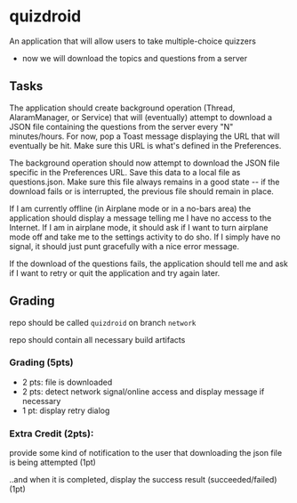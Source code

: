 # quizdroid

An application that will allow users to take multiple-choice quizzers
- now we will download the topics and questions from a server

## Tasks

The application should create background operation (Thread, AlaramManager, or Service) that will (eventually) attempt to download a JSON file containing the questions from the server every "N" minutes/hours. For now, pop a Toast message displaying the URL that will eventually be hit. Make sure this URL is what's defined in the Preferences.

The background operation should now attempt to download the JSON file specific in the Preferences URL. Save this data to a local file as questions.json. Make sure this file always remains in a good state -- if the download fails or is interrupted, the previous file should remain in place.

If I am currently offline (in Airplane mode or in a no-bars area) the application should display a message telling me I have no access to the Internet. If I am in airplane mode, it should ask if I want to turn airplane mode off and take me to the settings activity to do sho. If I simply have no signal, it should just punt gracefully with a nice error message.

If the download of the questions fails, the application should tell me and ask if I want to retry or quit the application and try again later.

## Grading

repo should be called `quizdroid` on branch `network`

repo should contain all necessary build artifacts

### Grading (5pts)

- 2 pts: file is downloaded
- 2 pts: detect network signal/online access and display message if necessary
- 1 pt: display retry dialog

### Extra Credit (2pts):

provide some kind of notification to the user that downloading the json file is being attempted (1pt)

..and when it is completed, display the success result (succeeded/failed) (1pt)
